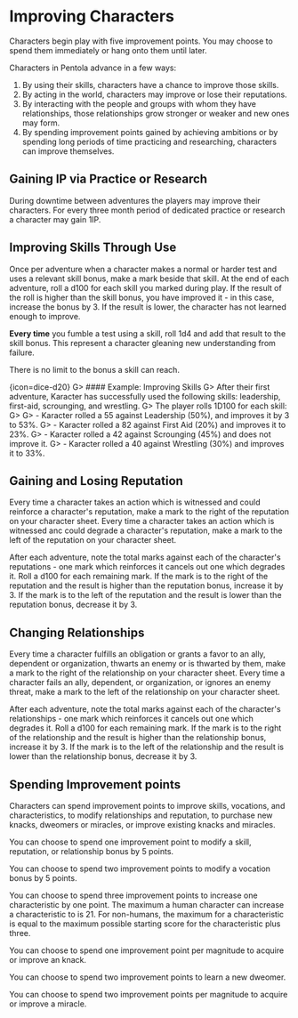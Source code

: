 # Improving Characters

Characters begin play with five improvement points.
You may choose to spend them immediately or hang onto them until later.

Characters in Pentola advance in a few ways:

1. By using their skills, characters have a chance to improve those skills.
1. By acting in the world, characters may improve or lose their reputations.
1. By interacting with the people and groups with whom they have relationships, those relationships grow stronger or weaker and new ones may form.
1. By spending improvement points gained by achieving ambitions or by spending long periods of time practicing and researching, characters can improve themselves.

## Gaining IP via Practice or Research

During downtime between adventures the players may improve their characters.
For every three month period of dedicated practice or research a character may gain 1IP.

## Improving Skills Through Use

Once per adventure when a character makes a normal or harder test and uses a relevant skill bonus, make a mark beside that skill.
At the end of each adventure, roll a d100 for each skill you marked during play.
If the result of the roll is higher than the skill bonus, you have improved it - in this case, increase the bonus by 3.
If the result is lower, the character has not learned enough to improve.

**Every time** you fumble a test using a skill, roll 1d4 and add that result to the skill bonus.
This represent a character gleaning new understanding from failure.

There is no limit to the bonus a skill can reach.

{icon=dice-d20}
G> #### Example: Improving Skills
G> After their first adventure, Karacter has successfully used the following skills: leadership, first-aid, scrounging, and wrestling.
G> The player rolls 1D100 for each skill:
G>
G> - Karacter rolled a 55 against Leadership (50%), and improves it by 3 to 53%.
G> - Karacter rolled a 82 against First Aid (20%) and improves it to 23%.
G> - Karacter rolled a 42 against Scrounging (45%) and does not improve it.
G> - Karacter rolled a 40 against Wrestling (30%) and improves it to 33%.

## Gaining and Losing Reputation

Every time a character takes an action which is witnessed and could reinforce a character's reputation, make a mark to the right of the reputation on your character sheet.
Every time a character takes an action which is witnessed anc could degrade a character's reputation, make a mark to the left of the reputation on your character sheet.

After each adventure, note the total marks against each of the character's reputations - one mark which reinforces it cancels out one which degrades it.
Roll a d100 for each remaining mark.
If the mark is to the right of the reputation and the result is higher than the reputation bonus, increase it by 3.
If the mark is to the left of the reputation and the result is lower than the reputation bonus, decrease it by 3.

## Changing Relationships

Every time a character fulfills an obligation or grants a favor to an ally, dependent or organization, thwarts an enemy or is thwarted by them, make a mark to the right of the relationship on your character sheet.
Every time a character fails an ally, dependent, or organization, or ignores an enemy threat, make a mark to the left of the relationship on your character sheet.

After each adventure, note the total marks against each of the character's relationships - one mark which reinforces it cancels out one which degrades it.
Roll a d100 for each remaining mark.
If the mark is to the right of the relationship and the result is higher than the relationship bonus, increase it by 3.
If the mark is to the left of the relationship and the result is lower than the relationship bonus, decrease it by 3.

## Spending Improvement points

Characters can spend improvement points to improve skills, vocations, and characteristics, to modify relationships and reputation, to purchase new knacks, dweomers or miracles, or improve existing knacks and miracles.

You can choose to spend one improvement point to modify a skill, reputation, or relationship bonus by 5 points.

You can choose to spend two improvement points to modify a vocation bonus by 5 points.

You can choose to spend three improvement points to increase one characteristic by one point.
The maximum a human character can increase a characteristic to is 21.
For non-humans, the maximum for a characteristic is equal to the maximum possible starting score for the characteristic plus three.

You can choose to spend one improvement point per magnitude to acquire or improve an knack.

You can choose to spend two improvement points to learn a new dweomer.

You can choose to spend two improvement points per magnitude to acquire or improve a miracle.
